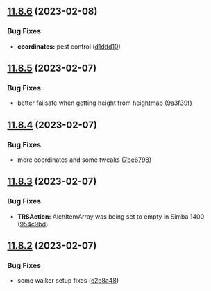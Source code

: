## [11.8.6](https://github.com/Torwent/WaspLib/compare/v11.8.5...v11.8.6) (2023-02-08)


### Bug Fixes

* **coordinates:** pest control ([d1ddd10](https://github.com/Torwent/WaspLib/commit/d1ddd10d403949fc92aca50b7fbc688a36c30f84))



## [11.8.5](https://github.com/Torwent/WaspLib/compare/v11.8.4...v11.8.5) (2023-02-07)


### Bug Fixes

* better failsafe when getting height from heightmap ([9a3f39f](https://github.com/Torwent/WaspLib/commit/9a3f39f4754b4a96011b15f46e7cae8d7fa1fae1))



## [11.8.4](https://github.com/Torwent/WaspLib/compare/v11.8.3...v11.8.4) (2023-02-07)


### Bug Fixes

* more coordinates and some tweaks ([7be6798](https://github.com/Torwent/WaspLib/commit/7be6798da73db8fbfa9d889b6f224202d4169485))



## [11.8.3](https://github.com/Torwent/WaspLib/compare/v11.8.2...v11.8.3) (2023-02-07)


### Bug Fixes

* **TRSAction:** AlchItemArray was being set to empty in Simba 1400 ([954c9bd](https://github.com/Torwent/WaspLib/commit/954c9bd154d943e0aefcfc73a98e2f002cf948bf))



## [11.8.2](https://github.com/Torwent/WaspLib/compare/v11.8.1...v11.8.2) (2023-02-07)


### Bug Fixes

* some walker setup fixes ([e2e8a48](https://github.com/Torwent/WaspLib/commit/e2e8a483ccbe0326ddc9c1da10c74a416d15fb20))



